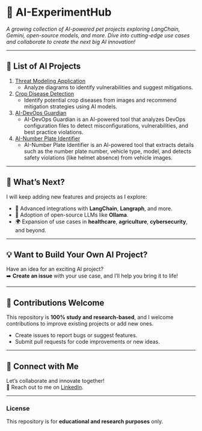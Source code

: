 # 🚀 AI-ExperimentHub 

*A growing collection of AI-powered pet projects exploring LangChain, Gemini, open-source models, and more. Dive into cutting-edge use cases and collaborate to create the next big AI innovation!*  

---

## 🌟 List of AI Projects  
1. [Threat Modeling Application](./AI-Threat-Modeling)  
   - Analyze diagrams to identify vulnerabilities and suggest mitigations.
2. [Crop Disease Detection](./AI-Crop-Disease-Detection)  
   - Identify potential crop diseases from images and recommend mitigation strategies using AI models.
3. [AI-DevOps Guardian](./AI-DevOps-Guardian)  
   - AI-DevOps Guardian is an AI-powered tool that analyzes DevOps configuration files to detect misconfigurations, vulnerabilities, and best practice violations.
4. [AI-Number Plate Identifier](./AI-Number-Plate-Identifier)  
   -  AI-Number Plate Identifier is an AI-powered tool that extracts details such as the number plate number, vehicle type, model, and detects safety violations (like helmet absence) from vehicle images.

---

## 🌟 What’s Next?  
I will keep adding new features and projects as I explore:  
- 🧠 Advanced integrations with **LangChain**, **Langraph**, and more.  
- 🤖 Adoption of open-source LLMs like **Ollama**.  
- 🌍 Expansion of use cases in **healthcare**, **agriculture**, **cybersecurity**, and beyond.  

---

## 💡 Want to Build Your Own AI Project?  
Have an idea for an exciting AI project?  
➡️ **Create an issue** with your use case, and I’ll help you bring it to life!  

---

## 🤝 Contributions Welcome  
This repository is **100% study and research-based**, and I welcome contributions to improve existing projects or add new ones.  
- Create issues to report bugs or suggest features.  
- Submit pull requests for code improvements or new ideas.  

---

## 📢 Connect with Me  
Let’s collaborate and innovate together!  
📧 Reach out to me on [LinkedIn](https://www.linkedin.com/in/bala-venkatesh-67964247/).  

---

### License  
This repository is for **educational and research purposes** only.  
